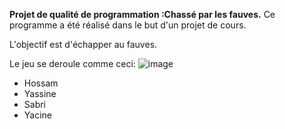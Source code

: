 **Projet de qualité de programmation :Chassé par les fauves.**
Ce programme a été réalisé dans le but d'un projet de cours.

L'objectif est d'échapper au fauves.

Le jeu se deroule comme ceci:
![image](https://user-images.githubusercontent.com/114882014/210866310-5de08e61-c76c-4515-bb75-3312c94021d4.png)




* Hossam
* Yassine
* Sabri 
* Yacine
